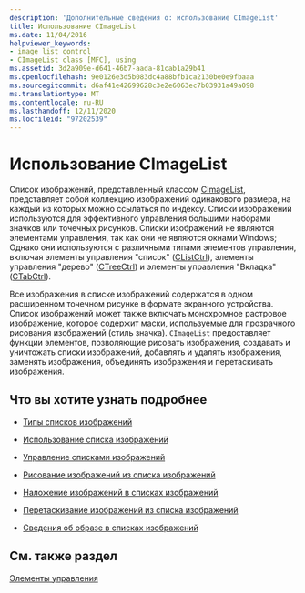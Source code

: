 ```yaml
---
description: 'Дополнительные сведения о: использование CImageList'
title: Использование CImageList
ms.date: 11/04/2016
helpviewer_keywords:
- image list control
- CImageList class [MFC], using
ms.assetid: 3d2a909e-d641-46b7-aada-81cab1a29b41
ms.openlocfilehash: 9e0126e3d5b083dc4a88bfb1ca2130be0e9fbaaa
ms.sourcegitcommit: d6af41e42699628c3e2e6063ec7b03931a49a098
ms.translationtype: MT
ms.contentlocale: ru-RU
ms.lasthandoff: 12/11/2020
ms.locfileid: "97202539"
---
```

# <a name="using-cimagelist"></a>Использование CImageList

Список изображений, представленный классом [CImageList](../mfc/reference/cimagelist-class.md), представляет собой коллекцию изображений одинакового размера, на каждый из которых можно ссылаться по индексу. Списки изображений используются для эффективного управления большими наборами значков или точечных рисунков. Списки изображений не являются элементами управления, так как они не являются окнами Windows; Однако они используются с различными типами элементов управления, включая элементы управления "список" ([CListCtrl](../mfc/reference/clistctrl-class.md)), элементы управления "дерево" ([CTreeCtrl](../mfc/reference/ctreectrl-class.md)) и элементы управления "Вкладка" ([CTabCtrl](../mfc/reference/ctabctrl-class.md)).

Все изображения в списке изображений содержатся в одном расширенном точечном рисунке в формате экранного устройства. Список изображений может также включать монохромное растровое изображение, которое содержит маски, используемые для прозрачного рисования изображений (стиль значка). `CImageList` предоставляет функции элементов, позволяющие рисовать изображения, создавать и уничтожать списки изображений, добавлять и удалять изображения, заменять изображения, объединять изображения и перетаскивать изображения.

## <a name="what-do-you-want-to-know-more-about"></a>Что вы хотите узнать подробнее

- [Типы списков изображений](../mfc/types-of-image-lists.md)

- [Использование списка изображений](../mfc/using-an-image-list.md)

- [Управление списками изображений](../mfc/manipulating-image-lists.md)

- [Рисование изображений из списка изображений](../mfc/drawing-images-from-an-image-list.md)

- [Наложение изображений в списках изображений](../mfc/image-overlays-in-image-lists.md)

- [Перетаскивание изображений из списка изображений](../mfc/dragging-images-from-an-image-list.md)

- [Сведения об образе в списках изображений](../mfc/image-information-in-image-lists.md)

## <a name="see-also"></a>См. также раздел

[Элементы управления](../mfc/controls-mfc.md)
